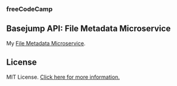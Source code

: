 ### freeCodeCamp

## Basejump API: File Metadata Microservice

My [File Metadata Microservice](https://file-meta-micro.herokuapp.com/ "File Metadata Microservice").

## License

MIT License. [Click here for more information.](LICENSE.md)
